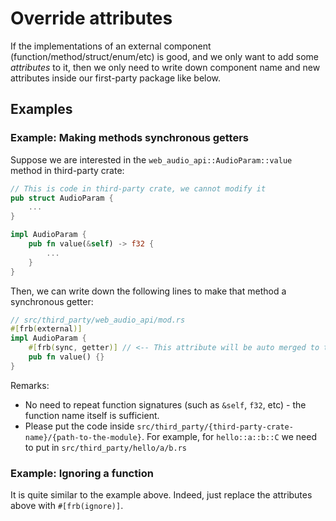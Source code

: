 # Override attributes

If the implementations of an external component (function/method/struct/enum/etc) is good,
and we only want to add some *attributes* to it,
then we only need to write down component name and new attributes inside our first-party package like below.

## Examples

### Example: Making methods synchronous getters

Suppose we are interested in the `web_audio_api::AudioParam::value` method in third-party crate:

```rust
// This is code in third-party crate, we cannot modify it
pub struct AudioParam {
    ...
}

impl AudioParam {
    pub fn value(&self) -> f32 {
        ...
    }
}
```

Then, we can write down the following lines to make that method a synchronous getter:

```rust
// src/third_party/web_audio_api/mod.rs
#[frb(external)]
impl AudioParam {
    #[frb(sync, getter)] // <-- This attribute will be auto merged to third-party code
    pub fn value() {}
}
```

Remarks:

* No need to repeat function signatures (such as `&self`, `f32`, etc) - the function name itself is sufficient.
* Please put the code inside `src/third_party/{third-party-crate-name}/{path-to-the-module}`. For example, for `hello::a::b::C` we need to put in `src/third_party/hello/a/b.rs`

### Example: Ignoring a function

It is quite similar to the example above. Indeed, just replace the attributes above with `#[frb(ignore)]`.
